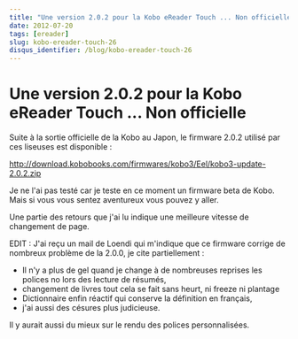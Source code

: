 ```yaml
---
title: "Une version 2.0.2 pour la Kobo eReader Touch ... Non officielle"
date: 2012-07-20
tags: [ereader]
slug: kobo-ereader-touch-26
disqus_identifier: /blog/kobo-ereader-touch-26
---
```

# Une version 2.0.2 pour la Kobo eReader Touch ... Non officielle

Suite à la sortie officielle de la Kobo au Japon, le firmware 2.0.2 utilisé par ces liseuses est disponible :

http://download.kobobooks.com/firmwares/kobo3/Eel/kobo3-update-2.0.2.zip

Je ne l'ai pas testé car je teste en ce moment un firmware beta de Kobo. Mais si vous vous sentez aventureux vous pouvez y aller.

Une partie des retours que j'ai lu indique une meilleure vitesse de changement de page. 

EDIT : J'ai reçu un mail de Loendi qui m'indique que ce firmware corrige de nombreux problème de la 2.0.0, je cite partiellement :

* Il n'y a plus de gel quand je change à de nombreuses reprises les polices no lors des lecture de résumés, 
* changement de livres tout cela se fait sans heurt, ni freeze ni plantage
* Dictionnaire enfin réactif qui conserve la définition en français, 
* j'ai aussi des césures plus judicieuse.

Il y aurait aussi du mieux sur le rendu des polices personnalisées.
